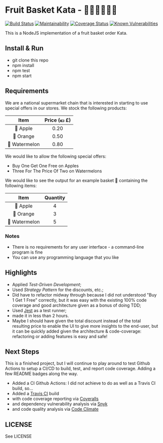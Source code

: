 # Fruit Basket Kata - 🍎🍊🍉🛒💷🥋

[![Build Status](https://travis-ci.org/doppelganger9/fruit-basket.svg?branch=master)](https://travis-ci.org/doppelganger9/fruit-basket) [![Maintainability](https://api.codeclimate.com/v1/badges/afb1121a42a57c4e172b/maintainability)](https://codeclimate.com/github/doppelganger9/fruit-basket/maintainability) [![Coverage Status](https://coveralls.io/repos/github/doppelganger9/fruit-basket/badge.svg?branch=master)](https://coveralls.io/github/doppelganger9/fruit-basket?branch=master) [![Known Vulnerabilities](https://snyk.io/test/github/doppelganger9/fruit-basket/badge.svg?targetFile=package.json)](https://snyk.io/test/github/doppelganger9/fruit-basket?targetFile=package.json)

This is a NodeJS implementation of a fruit basket order Kata.

## Install & Run

- git clone this repo
- npm install
- npm test
- npm start

## Requirements

We are a national supermarket chain that is interested in starting to use special offers in our stores.
We stock the following products:

| Item          | Price (💷 £) |
|:-------------:|:------------:|
| 🍎 Apple      |     0.20     |
| 🍊 Orange     |     0.50     |
| 🍉 Watermelon |     0.80     |

We would like to allow the following special offers:

- Buy One Get One Free on Apples
- Three For The Price Of Two on Watermelons

We would like to see the output for an example basket 🛒 containing the following items:

|    Item       | Quantity |
|:-------------:|:--------:|
| 🍎 Apple      |    4     |
| 🍊 Orange     |    3     |
| 🍉 Watermelon |    5     |

### Notes

- There is no requirements for any user interface - a command-line program is fine
- You can use any programming language that you like

## Highlights

- Applied *Test-Driven Development*;
- Used *Strategy Pattern* for the discounts, etc.;
- Did have to refactor midway through because I did not understood "Buy 1 Get 1 Free" correctly, but it was easy with the existing 100% code coverage and good architecture given as a bonus of doing TDD;
- Used [Jest](https://jestjs.io/) as a test runner;
- made it in less than 2 hours.
- Maybe I should have given the total discount instead of the total resulting price to enable the UI to give more insights to the end-user, but it can be quickly added given the architecture & code-coverage: refactoring or adding features is easy and safe!

## Next Steps

This is a finished project, but I will continue to play around to test Github Actions to setup a CI/CD to build, test, and report code coverage. Adding a few README badges along the way.

- Added a CI Github Actions: I did not achieve to do as well as a Travis CI build, so...
- Added a [Travis CI](https://travis-ci.org) build
- with code coverage reporting via [Coveralls](https://coveralls.io)
- and dependency vulnerability analysis via [Snyk](https://snyk.io)
- and code quality analysis via [Code Climate](https://codeclimate.com)

## LICENSE

See LICENSE
